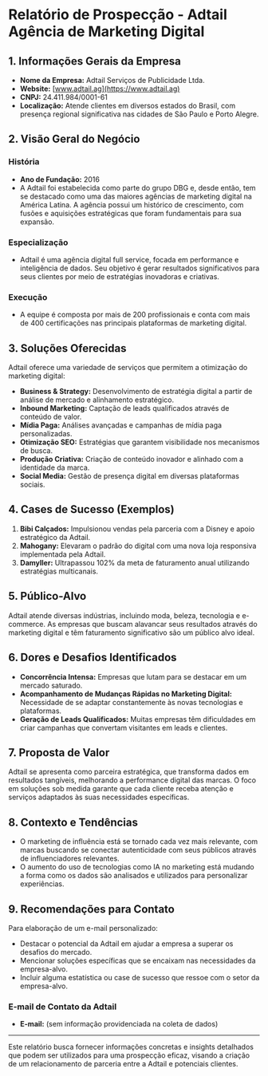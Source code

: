 # Relatório de Prospecção - Adtail Agência de Marketing Digital

## 1. Informações Gerais da Empresa
- **Nome da Empresa:** Adtail Serviços de Publicidade Ltda.
- **Website:** [www.adtail.ag](https://www.adtail.ag)
- **CNPJ:** 24.411.984/0001-61
- **Localização:** Atende clientes em diversos estados do Brasil, com presença regional significativa nas cidades de São Paulo e Porto Alegre.

## 2. Visão Geral do Negócio
### História
- **Ano de Fundação:** 2016
- A Adtail foi estabelecida como parte do grupo DBG e, desde então, tem se destacado como uma das maiores agências de marketing digital na América Latina. A agência possui um histórico de crescimento, com fusões e aquisições estratégicas que foram fundamentais para sua expansão.

### Especialização
- Adtail é uma agência digital full service, focada em performance e inteligência de dados. Seu objetivo é gerar resultados significativos para seus clientes por meio de estratégias inovadoras e criativas.

### Execução
- A equipe é composta por mais de 200 profissionais e conta com mais de 400 certificações nas principais plataformas de marketing digital.

## 3. Soluções Oferecidas
Adtail oferece uma variedade de serviços que permitem a otimização do marketing digital:
- **Business & Strategy:** Desenvolvimento de estratégia digital a partir de análise de mercado e alinhamento estratégico.
- **Inbound Marketing:** Captação de leads qualificados através de conteúdo de valor.
- **Mídia Paga:** Análises avançadas e campanhas de mídia paga personalizadas.
- **Otimização SEO:** Estratégias que garantem visibilidade nos mecanismos de busca.
- **Produção Criativa:** Criação de conteúdo inovador e alinhado com a identidade da marca.
- **Social Media:** Gestão de presença digital em diversas plataformas sociais.

## 4. Cases de Sucesso (Exemplos)
1. **Bibi Calçados:** Impulsionou vendas pela parceria com a Disney e apoio estratégico da Adtail.
2. **Mahogany:** Elevaram o padrão do digital com uma nova loja responsiva implementada pela Adtail.
3. **Damyller:** Ultrapassou 102% da meta de faturamento anual utilizando estratégias multicanais.

## 5. Público-Alvo
Adtail atende diversas indústrias, incluindo moda, beleza, tecnologia e e-commerce. As empresas que buscam alavancar seus resultados através do marketing digital e têm faturamento significativo são um público alvo ideal.

## 6. Dores e Desafios Identificados
- **Concorrência Intensa:** Empresas que lutam para se destacar em um mercado saturado.
- **Acompanhamento de Mudanças Rápidas no Marketing Digital:** Necessidade de se adaptar constantemente às novas tecnologias e plataformas.
- **Geração de Leads Qualificados:** Muitas empresas têm dificuldades em criar campanhas que convertam visitantes em leads e clientes.

## 7. Proposta de Valor
Adtail se apresenta como parceira estratégica, que transforma dados em resultados tangíveis, melhorando a performance digital das marcas. O foco em soluções sob medida garante que cada cliente receba atenção e serviços adaptados às suas necessidades específicas.

## 8. Contexto e Tendências
- O marketing de influência está se tornado cada vez mais relevante, com marcas buscando se conectar autenticidade com seus públicos através de influenciadores relevantes.
- O aumento do uso de tecnologias como IA no marketing está mudando a forma como os dados são analisados e utilizados para personalizar experiências.

## 9. Recomendações para Contato
Para elaboração de um e-mail personalizado:
- Destacar o potencial da Adtail em ajudar a empresa a superar os desafios do mercado.
- Mencionar soluções específicas que se encaixam nas necessidades da empresa-alvo.
- Incluir alguma estatística ou case de sucesso que ressoe com o setor da empresa-alvo.

### E-mail de Contato da Adtail
- **E-mail:** (sem informação providenciada na coleta de dados)

---

Este relatório busca fornecer informações concretas e insights detalhados que podem ser utilizados para uma prospecção eficaz, visando a criação de um relacionamento de parceria entre a Adtail e potenciais clientes.